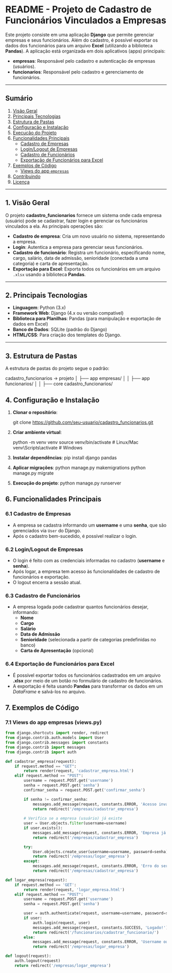 # README - Projeto de Cadastro de Funcionários Vinculados a Empresas

Este projeto consiste em uma aplicação **Django** que permite gerenciar empresas e seus funcionários. Além do cadastro, é possível exportar os dados dos funcionários para um arquivo **Excel** (utilizando a biblioteca **Pandas**). A aplicação está organizada em dois aplicativos (apps) principais:

- **empresas**: Responsável pelo cadastro e autenticação de empresas (usuários).
- **funcionarios**: Responsável pelo cadastro e gerenciamento de funcionários.

---

## Sumário

1. [Visão Geral](#visão-geral)  
2. [Principais Tecnologias](#principais-tecnologias)  
3. [Estrutura de Pastas](#estrutura-de-pastas)  
4. [Configuração e Instalação](#configuração-e-instalação)  
5. [Execução do Projeto](#execução-do-projeto)  
6. [Funcionalidades Principais](#funcionalidades-principais)  
   - [Cadastro de Empresas](#cadastro-de-empresas)  
   - [Login/Logout de Empresas](#loginlogout-de-empresas)  
   - [Cadastro de Funcionários](#cadastro-de-funcionários)  
   - [Exportação de Funcionários para Excel](#exportação-de-funcionários-para-excel)  
7. [Exemplos de Código](#exemplos-de-código)  
   - [Views do app `empresas`](#views-do-app-empresas)  
8. [Contribuindo](#contribuindo)  
9. [Licença](#licença)  

---

## 1. Visão Geral

O projeto **cadastro_funcionarios** fornece um sistema onde cada empresa (usuário) pode se cadastrar, fazer login e gerenciar os funcionários vinculados a ela. As principais operações são:

- **Cadastro de empresa**: Cria um novo usuário no sistema, representando a empresa.  
- **Login**: Autentica a empresa para gerenciar seus funcionários.  
- **Cadastro de funcionário**: Registra um funcionário, especificando nome, cargo, salário, data de admissão, senioridade (conectada a uma categoria) e carta de apresentação.  
- **Exportação para Excel**: Exporta todos os funcionários em um arquivo `.xlsx` usando a biblioteca **Pandas**.  

---

## 2. Principais Tecnologias

- **Linguagem**: Python (3.x)  
- **Framework Web**: Django (4.x ou versão compatível)  
- **Biblioteca para Planilhas**: Pandas (para manipulação e exportação de dados em Excel)  
- **Banco de Dados**: SQLite (padrão do Django)
- **HTML/CSS**: Para criação dos templates do Django.  

---

## 3. Estrutura de Pastas

A estrutura de pastas do projeto segue o padrão:

cadastro_funcionarios -> projeto
│
├── app empresas/
│ │
├── app funcionarios/
│  │
├── core cadastro_funcionarios/

## 4. Configuração e Instalação

1. **Clonar o repositório**:

   git clone https://github.com/seu-usuario/cadastro_funcionarios.git

2. **Criar ambiente virtual**:

    python -m venv venv
    source venv/bin/activate  # Linux/Mac
    venv\Scripts\activate     # Windows

3. **Instalar dependências**:
    pip install django pandas

4. **Aplicar migrações**:
    python manage.py makemigrations
    python manage.py migrate

5. **Execução do projeto**:
    python manage.py runserver

## 6. Funcionalidades Principais

### 6.1 Cadastro de Empresas

- A empresa se cadastra informando um **username** e uma **senha**, que são gerenciados via `User` do Django.  
- Após o cadastro bem-sucedido, é possível realizar o login.

### 6.2 Login/Logout de Empresas

- O login é feito com as credenciais informadas no cadastro (**username** e **senha**).  
- Após logar, a empresa tem acesso às funcionalidades de cadastro de funcionários e exportação.  
- O logout encerra a sessão atual.

### 6.3 Cadastro de Funcionários

- A empresa logada pode cadastrar quantos funcionários desejar, informando:  
  - **Nome**  
  - **Cargo**  
  - **Salário**  
  - **Data de Admissão**  
  - **Senioridade** (selecionada a partir de categorias predefinidas no banco)  
  - **Carta de Apresentação** (opcional)

### 6.4 Exportação de Funcionários para Excel

- É possível exportar todos os funcionários cadastrados em um arquivo **.xlsx** por meio de um botão no formulário de cadastro de funcionários.  
- A exportação é feita usando **Pandas** para transformar os dados em um *DataFrame* e salvá-los no arquivo.

## 7. Exemplos de Código

### 7.1 Views do app empresas (views.py)
```python
from django.shortcuts import render, redirect
from django.contrib.auth.models import User
from django.contrib.messages import constants
from django.contrib import messages
from django.contrib import auth

def cadastrar_empresa(request):
    if request.method == "GET":
        return render(request, 'cadastrar_empresa.html')
    elif request.method == "POST":
        username = request.POST.get('username')
        senha = request.POST.get('senha')
        confirmar_senha = request.POST.get('confirmar_senha')

        if senha != confirmar_senha:
            messages.add_message(request, constants.ERROR, 'Acesso inválido!')
            return redirect('/empresas/cadastrar_empresa')
        
        # Verifica se a empresa (usuário) já existe
        user = User.objects.filter(username=username)
        if user.exists():
            messages.add_message(request, constants.ERROR, 'Empresa já cadastrada!')
            return redirect('/empresas/cadastrar_empresa')

        try:
            User.objects.create_user(username=username, password=senha)
            return redirect('/empresas/logar_empresa')
        except:
            messages.add_message(request, constants.ERROR, 'Erro do servidor!')
            return redirect('/empresas/cadastrar_empresa')

def logar_empresa(request):
    if request.method == 'GET':
        return render(request, 'logar_empresa.html')
    elif request.method == "POST":
        username = request.POST.get('username')
        senha = request.POST.get('senha')

        user = auth.authenticate(request, username=username, password=senha)
        if user:
            auth.login(request, user)
            messages.add_message(request, constants.SUCCESS, 'Logado!')
            return redirect('/funcionarios/cadastrar_funcionario/')
        else:
            messages.add_message(request, constants.ERROR, 'Username ou senha inválidos')
            return redirect('/empresas/logar_empresa')

def logout(request):
    auth.logout(request)
    return redirect('/empresas/logar_empresa')
```

